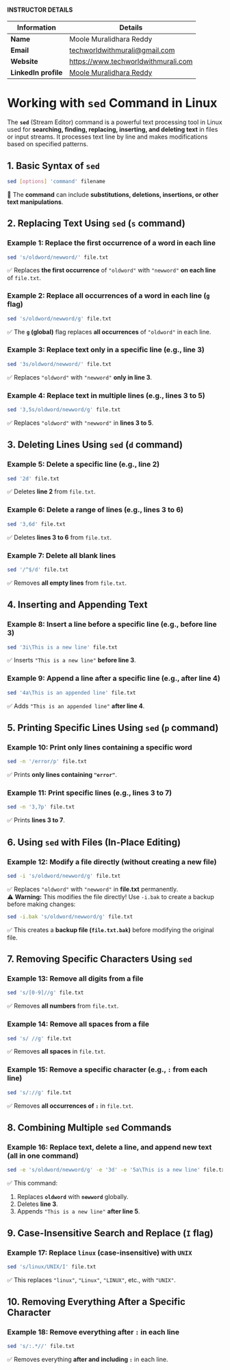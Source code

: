 #### INSTRUCTOR DETAILS

|  Information             | Details                                                                      |
|----------------------    |------------------------------------------------------------------------------|
| **Name**                 | Moole Muralidhara Reddy                                                      |
| **Email**                | techworldwithmurali@gmail.com                                                |
| **Website**              | https://www.techworldwithmurali.com               |
| **LinkedIn profile**     | [Moole Muralidhara Reddy](https://www.linkedin.com/in/moole-muralidhara-reddy) |

# **Working with `sed` Command in Linux**  

The **`sed`** (Stream Editor) command is a powerful text processing tool in Linux used for **searching, finding, replacing, inserting, and deleting text** in files or input streams. It processes text line by line and makes modifications based on specified patterns.

## **1. Basic Syntax of `sed`**  
```sh
sed [options] 'command' filename
```
🔹 The **command** can include **substitutions, deletions, insertions, or other text manipulations**.

## **2. Replacing Text Using `sed` (`s` command)**  

### **Example 1: Replace the first occurrence of a word in each line**  
```sh
sed 's/oldword/newword/' file.txt
```
✅ Replaces **the first occurrence** of `"oldword"` with `"newword"` **on each line** of `file.txt`.

### **Example 2: Replace all occurrences of a word in each line (`g` flag)**  
```sh
sed 's/oldword/newword/g' file.txt
```
✅ The **`g` (global)** flag replaces **all occurrences** of `"oldword"` in each line.

### **Example 3: Replace text only in a specific line (e.g., line 3)**  
```sh
sed '3s/oldword/newword/' file.txt
```
✅ Replaces `"oldword"` with `"newword"` **only in line 3**.

### **Example 4: Replace text in multiple lines (e.g., lines 3 to 5)**  
```sh
sed '3,5s/oldword/newword/g' file.txt
```
✅ Replaces `"oldword"` with `"newword"` in **lines 3 to 5**.

## **3. Deleting Lines Using `sed` (`d` command)**  

### **Example 5: Delete a specific line (e.g., line 2)**  
```sh
sed '2d' file.txt
```
✅ Deletes **line 2** from `file.txt`.

### **Example 6: Delete a range of lines (e.g., lines 3 to 6)**  
```sh
sed '3,6d' file.txt
```
✅ Deletes **lines 3 to 6** from `file.txt`.

### **Example 7: Delete all blank lines**  
```sh
sed '/^$/d' file.txt
```
✅ Removes **all empty lines** from `file.txt`.

## **4. Inserting and Appending Text**  

### **Example 8: Insert a line before a specific line (e.g., before line 3)**  
```sh
sed '3i\This is a new line' file.txt
```
✅ Inserts `"This is a new line"` **before line 3**.

### **Example 9: Append a line after a specific line (e.g., after line 4)**  
```sh
sed '4a\This is an appended line' file.txt
```
✅ Adds `"This is an appended line"` **after line 4**.

## **5. Printing Specific Lines Using `sed` (`p` command)**  

### **Example 10: Print only lines containing a specific word**  
```sh
sed -n '/error/p' file.txt
```
✅ Prints **only lines containing `"error"`**.

### **Example 11: Print specific lines (e.g., lines 3 to 7)**  
```sh
sed -n '3,7p' file.txt
```
✅ Prints **lines 3 to 7**.


## **6. Using `sed` with Files (In-Place Editing)**  

### **Example 12: Modify a file directly (without creating a new file)**  
```sh
sed -i 's/oldword/newword/g' file.txt
```
✅ Replaces `"oldword"` with `"newword"` in **file.txt** permanently.  
⚠️ **Warning:** This modifies the file directly! Use `-i.bak` to create a backup before making changes:
```sh
sed -i.bak 's/oldword/newword/g' file.txt
```
✅ This creates a **backup file (`file.txt.bak`)** before modifying the original file.

## **7. Removing Specific Characters Using `sed`**  

### **Example 13: Remove all digits from a file**  
```sh
sed 's/[0-9]//g' file.txt
```
✅ Removes **all numbers** from `file.txt`.

### **Example 14: Remove all spaces from a file**  
```sh
sed 's/ //g' file.txt
```
✅ Removes **all spaces** in `file.txt`.

### **Example 15: Remove a specific character (e.g., `:` from each line)**  
```sh
sed 's/://g' file.txt
```
✅ Removes **all occurrences of `:`** in `file.txt`.


## **8. Combining Multiple `sed` Commands**  

### **Example 16: Replace text, delete a line, and append new text (all in one command)**  
```sh
sed -e 's/oldword/newword/g' -e '3d' -e '5a\This is a new line' file.txt
```
✅ This command:
1. Replaces **`oldword`** with **`newword`** globally.  
2. Deletes **line 3**.  
3. Appends `"This is a new line"` **after line 5**.

## **9. Case-Insensitive Search and Replace (`I` flag)**  

### **Example 17: Replace `linux` (case-insensitive) with `UNIX`**  
```sh
sed 's/linux/UNIX/I' file.txt
```
✅ This replaces `"linux"`, `"Linux"`, `"LINUX"`, etc., with `"UNIX"`.

## **10. Removing Everything After a Specific Character**  

### **Example 18: Remove everything after `:` in each line**  
```sh
sed 's/:.*//' file.txt
```
✅ Removes everything **after and including `:`** in each line.
